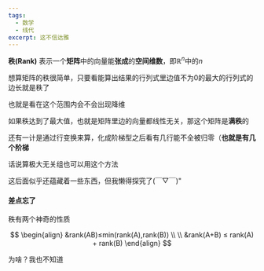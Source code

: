 ```yaml
---
tags:
  - 数学
  - 线代
excerpt: 这不信达雅
---
```

**秩(Rank)** 表示一个**矩阵**中的向量能**张成**的**空间维数**，即$\mathbb{R}^n$中的$n$

想算矩阵的秩很简单，只要看能算出结果的行列式里边值不为$0$的最大的行列式的边长就是秩了

也就是看在这个范围内会不会出现降维

如果秩达到了最大值，也就是矩阵里边的向量都线性无关，那这个矩阵是**满秩**的

还有一计是通过行变换来算，化成阶梯型之后看有几行能不全被归零（**也就是有几个阶梯**

话说算极大无关组也可以用这个方法

这后面似乎还蕴藏着一些东西，但我懒得探究了(￣▽￣)"

#### 差点忘了

秩有两个神奇的性质

$$
\begin{align}
&rank(AB)≤min(rank(A),rank(B)) \\ \\
&rank(A+B) ≤ rank(A) + rank(B)
\end{align} 
$$

为啥？我也不知道